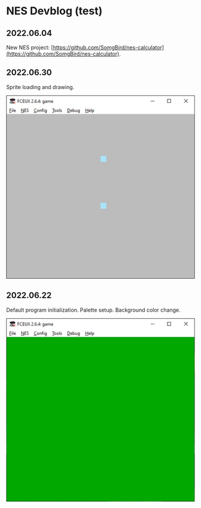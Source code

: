 # NES Devblog (test)

## 2022.06.04

New NES project: [https://github.com/SomgBird/nes-calculator](https://github.com/SomgBird/nes-calculator).

## 2022.06.30

Sprite loading and drawing.

![image](img/photo_2022-06-30_18-03-00.jpg)

## 2022.06.22

Default program initialization. Palette setup. Background color change.

![image](img/photo_2022-06-22_00-26-33.jpg)

